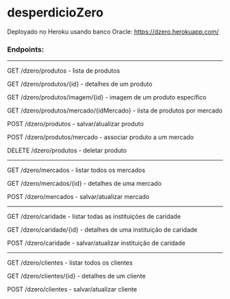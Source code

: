 # desperdicioZero

Deployado no Heroku usando banco Oracle: https://dzero.herokuapp.com/

### Endpoints:

---
GET /dzero/produtos - lista de produtos

GET /dzero/produtos/{id} - detalhes de um produto

GET /dzero/produtos/imagem/{id} - imagem de um produto específico

GET /dzero/produtos/mercado/{idMercado} - lista de produtos por mercado

POST /dzero/produtos - salvar/atualizar produto

POST /dzero/produtos/mercado - associar produto a um mercado

DELETE /dzero/produtos - deletar produto

----

GET /dzero/mercados - listar todos os mercados

GET /dzero/mercados/{id} - detalhes de uma mercado

POST /dzero/mercados - salvar/atualizar mercado

-----

GET /dzero/caridade - listar todas as instituições de caridade

GET /dzero/caridade/{id} - detalhes de uma instituição de caridade

POST /dzero/caridade - salvar/atualizar instituição de caridade

-----

GET /dzero/clientes - listar todos os clientes

GET /dzero/clientes/{id} - detalhes de um cliente

POST /dzero/clientes - salvar/atualizar cliente